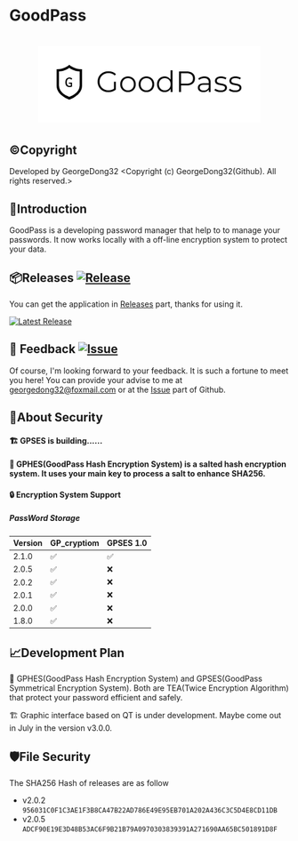 # GoodPass
<h1 align="center">
  <img src="https://github.com/GeorgeDong32/GoodPass/blob/resource/Title%20Photo/GoodPass2.0T.png" alt="GoodPass" width="400">
</h1>

## ©️Copyright
Developed by GeorgeDong32 <Copyright (c) GeorgeDong32(Github). All rights reserved.>
## 🎤Introduction
GoodPass is a developing password manager that help to to manage your passwords. It now works locally with a off-line encryption system to protect your data.
## 📦Releases  [<img src="https://img.shields.io/badge/GoodPass-Release-34558b" alt="Release">](https://github.com/GeorgeDong32/GoodPass/releases)
You can get the application in [Releases](https://github.com/GeorgeDong32/GoodPass/releases) part, thanks for using it.

[<img src="https://img.shields.io/badge/Latest Release-v2.0.5-FFFFFF" alt="Latest Release">](https://github.com/GeorgeDong32/GoodPass/releases/tag/v2.0.5)

## 💬 Feedback  [<img src="https://img.shields.io/badge/GoodPass-Feedback-939597" alt="Issue">](https://github.com/GeorgeDong32/GoodPass/issues)
Of course, I'm looking forward to your feedback.
It is such a fortune to meet you here! You can provide your advise to me at georgedong32@foxmail.com or at the [Issue](https://github.com/GeorgeDong32/GoodPass/issues) part of Github.

## 🔐About Security
#### 🏗️ GPSES is building......
#### 🔏 GPHES(GoodPass Hash Encryption System) is a salted hash encryption system. It uses your main key to process a salt to enhance SHA256. 
#### 🔒 Encryption System Support
##### PassWord Storage
| Version | GP_cryptiom        | GPSES 1.0         |
| ------- | ------------------ | ----------------- |
| 2.1.0   | :white_check_mark: | :white_check_mark:|
| 2.0.5   | :white_check_mark: | :x:               |
| 2.0.2   | :white_check_mark: | :x:               |
| 2.0.1   | :white_check_mark: | :x:               |
| 2.0.0   | :white_check_mark: | :x:               |
| 1.8.0   | :white_check_mark: | :x:               |

## 📈Development Plan
🚧 GPHES(GoodPass Hash Encryption System) and GPSES(GoodPass Symmetrical Encryption System). Both are TEA(Twice Encryption Algorithm) that protect your password efficient and safely.

🏗️ Graphic interface based on QT is under development. Maybe come out in July in the version v3.0.0.
## 🛡File Security
The SHA256 Hash of releases are as follow
* v2.0.2
`956031C0F1C3AE1F3B8CA47B22AD786E49E95EB701A202A436C3C5D4E8CD11DB`
* v2.0.5
`ADCF90E19E3D48B53AC6F9B21B79A0970303839391A271690AA65BC501891D8F`
